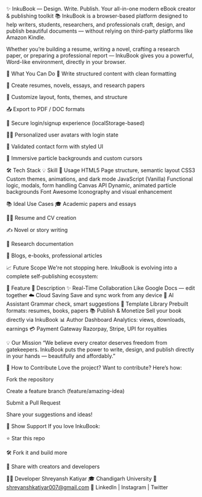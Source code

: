 ✨ InkuBook — Design. Write. Publish.
Your all-in-one modern eBook creator & publishing toolkit
📚 InkuBook is a browser-based platform designed to help writers, students, researchers, and professionals craft, design, and publish beautiful documents — without relying on third-party platforms like Amazon Kindle.

Whether you’re building a resume, writing a novel, crafting a research paper, or preparing a professional report — InkuBook gives you a powerful, Word-like environment, directly in your browser.

🚀 What You Can Do
📝 Write structured content with clean formatting

📄 Create resumes, novels, essays, and research papers

🎨 Customize layout, fonts, themes, and structure

📤 Export to PDF / DOC formats

🔐 Secure login/signup experience (localStorage-based)

🧑‍💻 Personalized user avatars with login state

💌 Validated contact form with styled UI

🌌 Immersive particle backgrounds and custom cursors

🛠️ Tech Stack
💡 Skill	🧩 Usage
HTML5	Page structure, semantic layout
CSS3	Custom themes, animations, and dark mode
JavaScript (Vanilla)	Functional logic, modals, form handling
Canvas API	Dynamic, animated particle backgrounds
Font Awesome	Iconography and visual enhancement



📚 Ideal Use Cases
🎓 Academic papers and essays

🧑‍💼 Resume and CV creation

✍️ Novel or story writing

🧪 Research documentation

📰 Blogs, e-books, professional articles

📈 Future Scope
We're not stopping here. InkuBook is evolving into a complete self-publishing ecosystem:

🚧 Feature	🌟 Description
✨ Real-Time Collaboration	Like Google Docs — edit together
☁️ Cloud Saving	Save and sync work from any device
🤖 AI Assistant	Grammar check, smart suggestions
🎨 Template Library	Prebuilt formats: resumes, books, papers
📚 Publish & Monetize	Sell your book directly via InkuBook
📊 Author Dashboard	Analytics: views, downloads, earnings
💳 Payment Gateway	Razorpay, Stripe, UPI for royalties

💡 Our Mission
“We believe every creator deserves freedom from gatekeepers. InkuBook puts the power to write, design, and publish directly in your hands — beautifully and affordably.”

🤝 How to Contribute
Love the project? Want to contribute? Here’s how:

Fork the repository

Create a feature branch (feature/amazing-idea)

Submit a Pull Request

Share your suggestions and ideas!

🌟 Show Support
If you love InkuBook:

⭐ Star this repo

🛠️ Fork it and build more

💬 Share with creators and developers

👨‍💻 Developer
Shreyansh Katiyar
🎓 Chandigarh University
📧 shreyanshkatiyar007@gmail.com
🔗 LinkedIn | Instagram | Twitter


